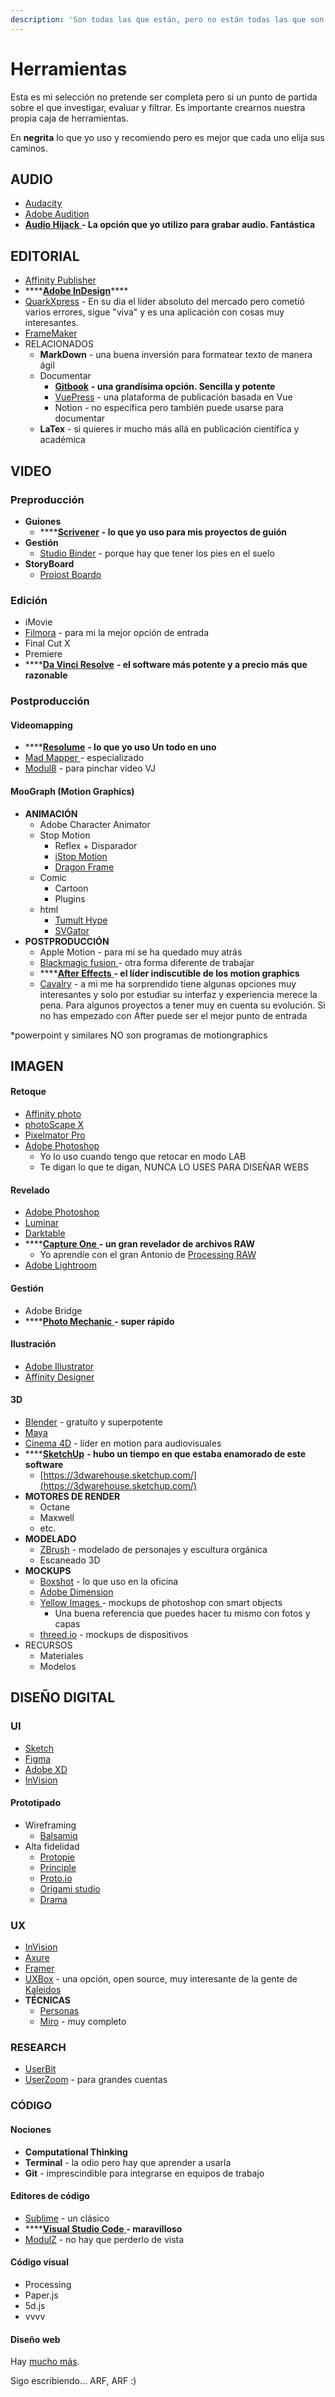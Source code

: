 ```yaml
---
description: 'Son todas las que están, pero no están todas las que son'
---
```


# Herramientas

Esta es mi selección no pretende ser completa pero si un punto de partida sobre el que investigar, evaluar y filtrar. Es importante crearnos nuestra propia caja de herramientas.

En **negrita** lo que yo uso y recomiendo pero es mejor que cada uno elija sus caminos.

## AUDIO

* [Audacity](https://www.audacityteam.org/)
* [Adobe Audition](https://www.adobe.com/es/products/audition.html?sdid=8JD95K3X&mv=search&s_kwcid=AL!{ef_userid}!{ef_sid}!79783402901472!79783508573356&ef_id=Xmt2DAAAAH2cI397:20200324103345:s)
* [**Audio Hijack** ](https://rogueamoeba.com/audiohijack/)**- La opción que yo utilizo para grabar audio. Fantástica**

## EDITORIAL

* [Affinity Publisher](https://affinity.serif.com/en-gb/publisher/)
* \*\*\*\*[**Adobe InDesign**](https://www.adobe.com/products/indesign.html?sdid=KKQLR&mv=search&s_kwcid=AL!{ef_userid}!{ef_sid}!78958751833815!20541716242&ef_id=Xmt2DAAAAH2cI397:20200324104102:s)\*\*\*\*
* [QuarkXpress](http://www.quark.com) -  En su dia el líder absoluto del mercado pero cometió varios errores, sigue "viva" y es una aplicación con cosas muy interesantes.
* [FrameMaker](https://www.adobe.com/es/products/framemaker.html)
* RELACIONADOS
  * **MarkDown** - una buena inversión para formatear texto de manera ágil
  * Documentar
    * [**Gitbook**](https://www.gitbook.com/) **- una grandísima opción. Sencilla y potente**
    * [VuePress](https://vuepress.vuejs.org/) - una plataforma de publicación basada en Vue
    * Notion - no específica pero también puede usarse para documentar
  * **LaTex** - si quieres ir mucho más allá en publicación científica y académica

## VIDEO

### Preproducción

* **Guiones**
  * \*\*\*\*[**Scrivener**](https://www.literatureandlatte.com/scrivener/overview) **- lo que yo uso para mis proyectos de guión**
* **Gestión**
  * [Studio Binder](https://www.studiobinder.com/) - porque hay que tener los pies en el suelo
* **StoryBoard**
  * [Proiost Boardo](https://proloststore.com/products/boardo)

### Edición

* iMovie
* [Filmora](https://filmora.wondershare.com/) - para mi la mejor opción de entrada
* Final Cut X
* Premiere
* \*\*\*\*[**Da Vinci Resolve**](https://www.blackmagicdesign.com/products/davinciresolve/) **- el software más potente y a precio más que razonable**

### Postproducción

#### Videomapping

* \*\*\*\*[**Resolume**](https://resolume.com/) **- lo que yo uso Un todo en uno**
* [Mad Mapper ](https://madmapper.com/)- especializado
* [Modul8](https://www.garagecube.com/modul8/) - para pinchar video VJ

#### MooGraph \(Motion Graphics\)

* **ANIMACIÓN**
  * Adobe Character Animator
  * Stop Motion
    * Reflex + Disparador
    * [iStop Motion](https://boinx.com/istopmotion/)
    * [Dragon Frame](https://www.dragonframe.com/)
  * Comic
    * Cartoon
    * Plugins
  * html
    * [Tumult Hype](https://tumult.com/hype/)
    * [SVGator](https://www.svgator.com/)
* **POSTPRODUCCIÓN**
  * Apple Motion - para mi se ha quedado muy atrás
  * [Blackmagic fusion ](https://www.blackmagicdesign.com/products/fusion/)- otra forma diferente de trabajar
  * \*\*\*\*[**After Effects** ](https://www.adobe.com/products/aftereffects.html)**- el líder indiscutible de los motion graphics**
  * [Cavalry](https://cavalry.scenegroup.co/) - a mi me ha sorprendido tiene algunas opciones muy interesantes y solo por estudiar su interfaz y experiencia merece la pena. Para algunos proyectos a tener muy en cuenta su evolución. Si no has empezado con After puede ser el mejor punto de entrada

\*powerpoint y similares NO son programas de motiongraphics

## IMAGEN

#### Retoque

* [Affinity photo](https://affinity.serif.com/en-gb/photo/)
* [photoScape X](http://x.photoscape.org/)
* [Pixelmator Pro](https://www.pixelmator.com/pro/)
* [Adobe Photoshop](https://www.adobe.com/products/photoshop.html)
  * Yo lo uso cuando tengo que retocar en modo LAB
  * Te digan lo que te digan, NUNCA LO USES PARA DISEÑAR WEBS

#### Revelado

* [Adobe Photoshop](https://www.adobe.com/products/photoshop.html)
* [Luminar](https://skylum.com/es/luminar?utm_source=bing&utm_medium=cpc&utm_campaign=Luminar_brand_search_bing_es&utm_term=exact&msclkid=b2645120353c188c07610f5a56c86a7b&utm_content=Luminar_exact)
* [Darktable](https://www.darktable.org/)
* \*\*\*\*[**Capture One** ](https://www.captureone.com/es-ES/)**- un gran revelador de archivos RAW**
  * Yo aprendíe con el gran Antonio de [Processing RAW](https://www.youtube.com/channel/UCt0ifJqOgvzxS0C7H-kHskQ/)
* [Adobe Lightroom](https://lightroom.adobe.com)

#### Gestión

* Adobe Bridge
* \*\*\*\*[**Photo Mechanic** ](https://home.camerabits.com/)**- super rápido**

#### Ilustración

* [Adobe Illustrator](https://www.adobe.com/la/products/illustrator.html)
* [Affinity Designer](https://affinity.serif.com/es/designer/)

#### 3D

* [Blender](https://www.blender.org/) - gratuíto y superpotente
* [Maya](https://www.autodesk.es/products/maya/overview)
* [Cinema 4D](https://www.maxon.net/es/productos/cinema-4d/cinema-4d/) - líder en motion para audiovisuales
* \*\*\*\*[**SketchUp**](https://www.sketchup.com/) **- hubo un tiempo en que estaba enamorado de este software**
  * [https://3dwarehouse.sketchup.com/](https://3dwarehouse.sketchup.com/)
* **MOTORES DE RENDER**
  * Octane
  * Maxwell
  * etc.
* **MODELADO**
  * [ZBrush](http://pixologic.com/) - modelado de personajes y escultura orgánica
  * Escaneado 3D
* **MOCKUPS**
  * [Boxshot](https://boxshot.com/boxshot/) - lo que uso en la oficina
  * [Adobe Dimension](https://www.adobe.com/products/dimension.html)
  * [Yellow Images ](https://yellowimages.com/)- mockups de photoshop con smart objects
    * Una buena referencia que puedes hacer tu mismo con fotos y capas
  * [threed.io](https://threed.io/) - mockups de dispositivos
* RECURSOS
  * Materiales
  * Modelos

## DISEÑO DIGITAL

### UI

* [Sketch](https://www.sketch.com/)
* [Figma](https://www.figma.com/)
* [Adobe XD](https://www.adobe.com/products/xd.html)
* [InVision](https://www.invisionapp.com/)

#### Prototipado

* Wireframing
  * [Balsamiq](https://balsamiq.com/)
* Alta fidelidad
  * [Protopie](https://www.protopie.io/)
  * [Principle](https://principleformac.com/)
  * [Proto.io](https://proto.io/)
  * [Origami studio](https://origami.design/)
  * [Drama](https://drama.app/)

### UX

* [InVision](https://www.invisionapp.com/)
* [Axure](https://www.axure.com)
* [Framer](https://www.framer.com/)
* [UXBox](https://uxbox.io/) - una opción, open source, muy interesante de la gente de [Kaleidos](https://kaleidos.net/)
* **TÉCNICAS**
  * [Personas](https://www.hubspot.com/make-my-persona)
  * [Miro](https://miro.com/) - muy completo

### RESEARCH

* [UserBit](https://userbitapp.com/)
* [UserZoom](https://www.userzoom.com/) - para grandes cuentas

### CÓDIGO

#### Nociones

* **Computational Thinking**
* **Terminal** - la odio pero hay que aprender a usarla
* **Git** - imprescindible para integrarse en equipos de trabajo

#### Editores de código

* [Sublime](https://www.sublimetext.com/) - un clásico
* \*\*\*\*[**Visual Studio Code** ](https://code.visualstudio.com/)**- maravilloso**
* [ModulZ](https://www.modulz.app/) - no hay que perderlo de vista

#### Código visual

* Processing
* Paper.js
* 5d.js
* vvvv

#### Diseño web



Hay [mucho más](https://duckduckgo.com/).

Sigo escribiendo… ARF, ARF :\)



